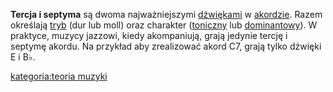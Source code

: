 **Tercja i septyma** są dwoma najważniejszymi
[dźwiękami](dźwięk "wikilink") w [akordzie](akord "wikilink"). Razem
określają [tryb](tryb "wikilink") (dur lub moll) oraz charakter
([toniczny](tonika "wikilink") lub [dominantowy](dominanta "wikilink")).
W praktyce, muzycy jazzowi, kiedy akompaniują, grają jedynie tercję i
septymę akordu. Na przykład aby zrealizować akord C7, grają tylko
dźwięki E i B♭.

[kategoria:teoria muzyki](kategoria:teoria_muzyki "wikilink")